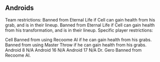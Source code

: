 ## Androids

Team restrictions:
  Banned from Eternal Life if Cell can gain health from his grab, and is in their lineup.
  Banned from Eternal Life if Cell can gain health from his transformation, and is in their lineup.
Specific player restrictions:

Cell
  Banned from using Recoome AI if he can gain health from his grabs.
  Banned from using Master Throw if he can gain health from his grabs.
Android 8
  N/A
Android 16
  N/A
Android 17
  N/A
Dr. Gero
  Banned from Recoome AI.